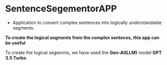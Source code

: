 # SentenceSegementorAPP
* Application to convert complex sentences into logically understandable segments.

**To create the logical segments from the complex senteces, this app can be useful**

To create the logical segemnts, we have used the **Gen-AI(LLM)** model **GPT 3.5 Turbo**.


